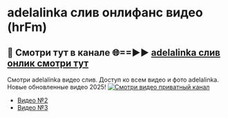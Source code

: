 # adelalinka слив онлифанс видео (hrFm)
## 🔴 Смотри тут в канале 🌐==►► [adelalinka слив онлик смотри тут](https://bom.so/R4l9B5)

Смотри adelalinka видео слив. Доступ ко всем видео и фото adelalinka. Новые обновленные видео 2025!
[![Смотри видео приватный канал](https://i.ibb.co/230xmKkm/player.gif)](https://cutt.ly/TrcKirfj)

- [Видео №2](https://bit.ly/vidzwatch)
- [Видео №3](https://cutt.ly/TrcKirfj)
